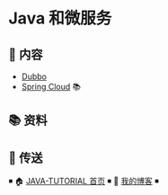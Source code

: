 # Java 和微服务

## 📖 内容

- [Dubbo](dubbo.md)
- [Spring Cloud](https://github.com/dunwu/spring-cloud-tutorial) 📚

## 📚 资料

## 🚪 传送

◾ 🏠 [JAVA-TUTORIAL 首页](https://github.com/dunwu/java-tutorial) ◾ 🎯 [我的博客](https://github.com/dunwu/blog) ◾

